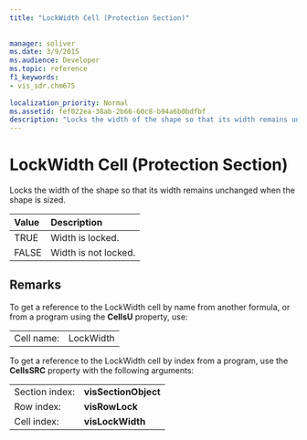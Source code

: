 ```yaml
---
title: "LockWidth Cell (Protection Section)"
 
 
manager: soliver
ms.date: 3/9/2015
ms.audience: Developer
ms.topic: reference
f1_keywords:
- vis_sdr.chm675
 
localization_priority: Normal
ms.assetid: fef022ea-38ab-2b66-60c8-b94a6b0bdfbf
description: "Locks the width of the shape so that its width remains unchanged when the shape is sized."
---
```


# LockWidth Cell (Protection Section)

Locks the width of the shape so that its width remains unchanged when the shape is sized.
  
|**Value**|**Description**|
|:-----|:-----|
| TRUE  <br/> | Width is locked.  <br/> |
| FALSE  <br/> | Width is not locked.  <br/> |
   
## Remarks

To get a reference to the LockWidth cell by name from another formula, or from a program using the **CellsU** property, use: 
  
|||
|:-----|:-----|
| Cell name:  <br/> | LockWidth  <br/> |
   
To get a reference to the LockWidth cell by index from a program, use the **CellsSRC** property with the following arguments: 
  
|||
|:-----|:-----|
| Section index:  <br/> |**visSectionObject** <br/> |
| Row index:  <br/> |**visRowLock** <br/> |
| Cell index:  <br/> |**visLockWidth** <br/> |
   

